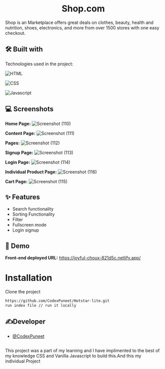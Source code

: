 

<h1 align="center" id="title">Shop.com</h1>
Shop is an Marketplace offers great deals on clothes, beauty, health and nutrition, shoes, electronics, and more from over 1500 stores with one easy checkout.


## 🛠 Built with 

Technologies used in the project:

![HTML](https://img.shields.io/badge/HTML-E34F26?style=for-the-badge&amp;logo=html5&logoColor=white)

![CSS](https://img.shields.io/badge/CSS-007ACC?&style=for-the-badge&logo=css3&logoColor=white)

![Javascript](https://img.shields.io/badge/JavaScript-323330?style=for-the-badge&amp;logo=javascript&amp;logoColor=F7DF1E)

## 💻 Screenshots

**Home Page:**
![Screenshot (110)](https://user-images.githubusercontent.com/103636380/215874283-2e6fd0b3-ae5b-43ed-abcc-9f472402bcff.png)


**Content Page:**
![Screenshot (111)](https://user-images.githubusercontent.com/103636380/215874388-a5191e13-1d7a-44f7-bc34-26b445a11537.png)


**Pages:**
![Screenshot (112)](https://user-images.githubusercontent.com/103636380/215874900-0ff8b0b6-786d-4058-9896-868546aa70b8.png)



**Signup Page:**
![Screenshot (113)](https://user-images.githubusercontent.com/103636380/215875250-81c82279-99d5-42e8-aa32-00d53e251cd7.png)


**Login Page:**
![Screenshot (114)](https://user-images.githubusercontent.com/103636380/215875300-f3cade78-4900-43af-b798-1c940106f943.png)

**Individual Product Page:**
![Screenshot (116)](https://user-images.githubusercontent.com/103636380/215875389-8328d234-92d8-4132-a4cc-48221bc77d7a.png)


**Cart Page:**
![Screenshot (115)](https://user-images.githubusercontent.com/103636380/215875451-43eeb1ae-9c8a-44ed-bba1-911099714ce6.png)


## ✨ Features 

- Search functionality
- Sorting Functionality
- Filter 
- Fullscreen mode
- Login signup


## 🚀 Demo

**Front-end deployed URL:**
https://joyful-choux-821d5c.netlify.app/

# Installation

Clone the project
```bash
https://github.com/CodexPuneet/Hotstar-lite.git
run index file // run it locally
```
## ✍Developer
- [@CodexPuneet](https://www.github.com/CodexPuneet)
##

This project was a part of my learning and I have implimented to the best of my knowledge CSS and Vanilla Javascript to build this.And this my individual Project
       
